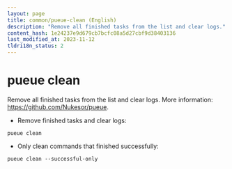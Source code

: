 ```yaml
---
layout: page
title: common/pueue-clean (English)
description: "Remove all finished tasks from the list and clear logs."
content_hash: 1e24237e9d679cb7bcfc08a5d27cbf9d38403136
last_modified_at: 2023-11-12
tldri18n_status: 2
---
```

# pueue clean

Remove all finished tasks from the list and clear logs.
More information: <https://github.com/Nukesor/pueue>.

- Remove finished tasks and clear logs:

`pueue clean`

- Only clean commands that finished successfully:

`pueue clean --successful-only`
